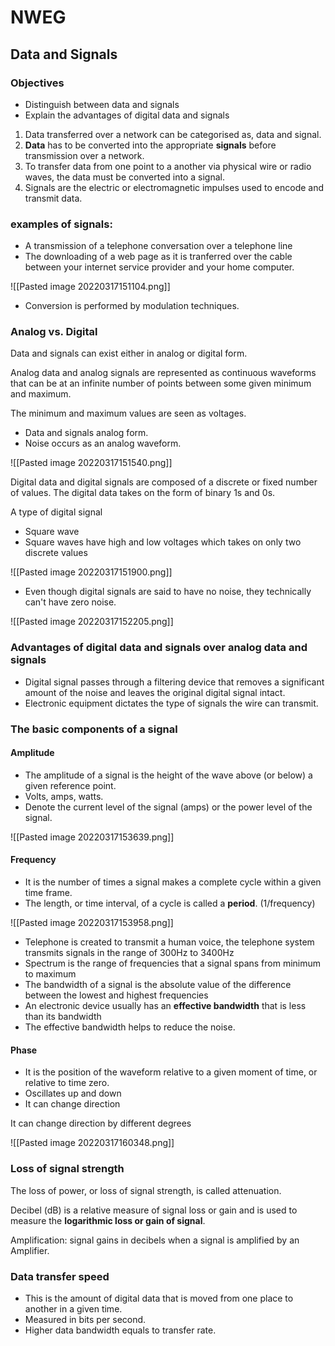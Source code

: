 # NWEG
## Data and Signals
### Objectives
- Distinguish between data and signals
- Explain the advantages of digital data and signals

1. Data transferred over a network can be categorised as, data and signal.
2. **Data** has to be converted into the appropriate **signals** before transmission over a network.
3. To transfer data from one point to a another via physical wire or radio waves, the data must be converted into a signal.
4. Signals are the electric or electromagnetic impulses used to encode and transmit data.

### examples of signals:
- A transmission of a telephone conversation over a telephone line
- The downloading of a web page as it is tranferred over the cable between your internet service provider and your home computer.

![[Pasted image 20220317151104.png]]

- Conversion is performed by modulation techniques.

### Analog vs. Digital

Data and signals can exist either in analog or digital form.

Analog data and analog signals are represented as continuous waveforms that can be at an infinite number of points between some given minimum and maximum.

The minimum and maximum values are seen as voltages.

- Data and signals analog form.
- Noise occurs as an analog waveform.

![[Pasted image 20220317151540.png]]

Digital data and digital signals are composed of a discrete or fixed number of values. The digital data takes on the form of binary 1s and 0s.

A type of digital signal
- Square wave
- Square waves have high and low voltages which takes on only two discrete values

![[Pasted image 20220317151900.png]]

- Even though digital signals are said to have no noise, they technically can't have zero noise.

![[Pasted image 20220317152205.png]]

### Advantages of digital data and signals over analog data and signals
- Digital signal passes through a filtering device that removes a significant amount of the noise and leaves the original digital signal intact.
- Electronic equipment dictates the type of signals the wire can transmit.

### The basic components of a signal
#### Amplitude
- The amplitude of a signal is the height of the wave above (or below) a given reference point.
- Volts, amps, watts.
- Denote the current level of the signal (amps) or the power level of the signal.

![[Pasted image 20220317153639.png]]

#### Frequency
- It is the number of times a signal makes a complete cycle within a given time frame.
- The length, or time interval, of a cycle is called a **period**. (1/frequency)

![[Pasted image 20220317153958.png]]

- Telephone is created to transmit a human voice, the telephone system transmits signals in the range of 300Hz to 3400Hz
- Spectrum is the range of frequencies that a signal spans from minimum to maximum
- The bandwidth of a signal is the absolute value of the difference between the lowest and highest frequencies
- An electronic device usually has an **effective bandwidth** that is less than its bandwidth
- The effective bandwidth helps to reduce the noise.

#### Phase
- It is the position of the waveform relative to a given moment of time, or relative to time zero.
- Oscillates up and down
- It can change direction

It can change direction by different degrees

![[Pasted image 20220317160348.png]]

### Loss of signal strength
The loss of power, or loss of signal strength, is called attenuation.

Decibel (dB) is a relative measure of signal loss or gain and is used to measure the **logarithmic loss or gain of signal**.

Amplification: signal gains in decibels when a signal is amplified by an Amplifier.

### Data transfer speed
- This is the amount of digital data that is moved from one place to another in a given time.
- Measured in bits per second.
- Higher data bandwidth equals to transfer rate.